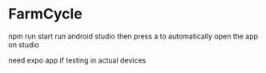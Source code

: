 # FarmCycle 
npm run start 
run android studio then press a to automatically open the app on studio

need expo app if testing in actual devices

